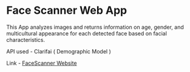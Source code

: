 <h1>Face Scanner Web App</h1>
<p>This App analyzes images and returns information on age, gender, and multicultural appearance for each detected face based on facial characteristics.</p>

<p>API used - Clarifai ( Demographic Model )</p>
<p>Link - <a href="http://hemantgarg.tech/face-scanner/">FaceScanner Website</a></p>
